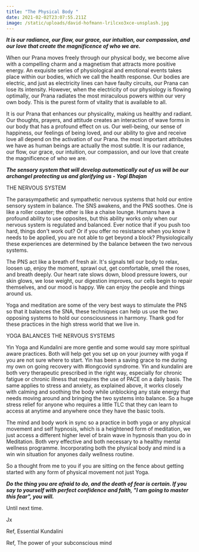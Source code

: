 ```yaml
---
title: "The Physical Body "
date: 2021-02-02T23:07:55.211Z
image: /static/uploads/david-hofmann-lrilcxo3xce-unsplash.jpg
---
```

***It is our radiance, our flow, our grace, our intuition, our compassion, and our love that create the magnificence of who we are.*** 

When our Prana moves freely through our physical body, we become alive with a compelling charm and a magnetism that attracts more positive energy. An exquisite series of physiological and emotional events takes place within our bodies, which we call the health response. Our bodies are electric, and just as electricity lines can have faulty circuits, our Prana can lose its intensity. However, when the electricity of our physiology is flowing optimally, our Prana radiates the most miraculous powers within our very own body. This is the purest form of vitality that is available to all. 



It is our Prana that enhances our physicality, making us healthy and radiant. Our thoughts, prayers, and attitude creates an interaction of wave forms in our body that has a profound effect on us. Our well-being, our sense of happiness, our feelings of being loved, and our ability to give and receive love all depend on the activation of our Prana. the most important attributes we have as human beings are actually the most subtle. It is our radiance, our flow, our grace, our intuition, our compassion, and our love that create the magnificence of who we are. 

***The sensory system that will develop automatically out of us will be our archangel protecting us and glorifying us - Yogi Bhajan***

THE NERVOUS SYSTEM 

The parasympathetic and sympathetic nervous systems that hold our entire sensory system in balance. The SNS awakens, and the PNS soothes. One is like a roller coaster; the other is like a chaise lounge. Humans have a profound ability to use opposites, but this ability works only when our nervous system is regulated and balanced. Ever notice that if you push too hard, things don't work out? Or if you offer no resistance when you know it needs to be applied, you are not able to get beyond a block? Physiologically these experiences are determined by the balance between the two nervous systems. 

The PNS act like a breath of fresh air. It's signals tell our body to relax, loosen up, enjoy the moment, sprawl out, get comfortable, smell the roses, and breath deeply. Our heart rate slows down, blood pressure lowers, our skin glows, we lose weight, our digestion improves, our cells begin to repair themselves, and our mood is happy. We can enjoy the people and things around us. 

Yoga and meditation are some of the very best ways to stimulate the PNS so that it balances the SNA, these techniques can help us use the two opposing systems to hold our consciousness in harmony. Thank god for these practices in the high stress world that we live in. 

YOGA BALANCES THE NERVOUS SYSTEMS 

Yin Yoga and Kundalini are more gentle and some would say more spiritual aware practices. Both will help get you set up on your journey with yoga if you are not sure where to start. Yin has been a saving grace to me during my own on going recovery with #longcovid syndrome. Yin and kundalini are both very therapeutic prescribed in the right way, especially for chronic fatigue or chronic illness that requires the use of PACE on a daily basis. The same applies to stress and anxiety, as explained above, it works closely with calming and soothing the body while unblocking any stale energy that needs moving around and bringing the two systems into balance.  So a huge stress relief for anyone who requires a little TLC that they can learn to access at anytime and anywhere once they have the basic tools. 

The mind and body work in sync so a practice in both yoga or any physical movement and self hypnosis, which is a heightened form of meditation, we just access a different higher level of brain wave in hypnosis than you do in Meditation. Both very effective and both necessary to a healthy mental wellness programme. Incorporating both the physical body and mind is a win win situation for anyones daily wellness routine. 

So a thought from me to you if you are sitting on the fence about getting started with any form of physical movement not just Yoga.  

***Do the thing you are afraid to do, and the death of fear is certain. If you say to yourself with perfect confidence and faith, "I am going to master this fear", you will.*** 

Until next time. 

Jx 



Ref, Essential Kundalini 

Ref, The power of your subconscious mind
